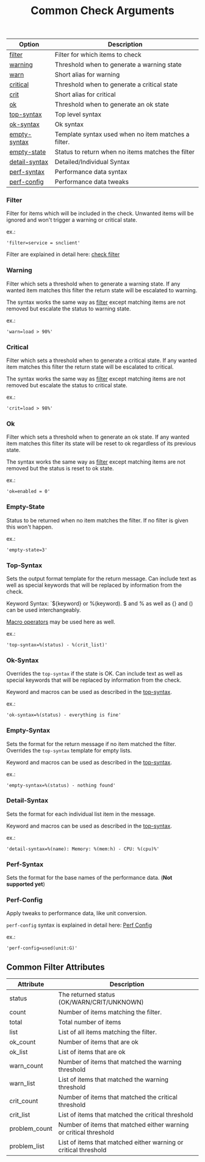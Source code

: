 ﻿---
title: Common Check Arguments
---

| Option                          | Description |
| ------------------------------- | ----------- |
| [filter](#filter)               | Filter for which items to check
| [warning](#warning)             | Threshold when to generate a warning state
| [warn](#warning)                | Short alias for warning
| [critical](#critical)           | Threshold when to generate a critical state
| [crit](#critical)               | Short alias for critical
| [ok](#ok)                       | Threshold when to generate an ok state
| [top-syntax](#top-syntax)       | Top level syntax
| [ok-syntax](#ok-syntax)         | Ok syntax
| [empty-syntax](#empty-syntax)   | Template syntax used when no item matches a filter.
| [empty-state](#empty-state)     | Status to return when no items matches the filter
| [detail-syntax](#detail-syntax) | Detailed/Individual Syntax
| [perf-syntax](#perf-syntax)     | Performance data syntax
| [perf-config](#perf-config)     | Performance data tweaks

### Filter

Filter for items which will be included in the check. Unwanted items will be ignored
and won't trigger a warning or critical state.

ex.:

    'filter=service = snclient'

Filter are explained in detail here: [check filter](../filter/)

### Warning

Filter which sets a threshold when to generate a warning state. If any wanted item
matches this filter the return state will be escalated to warning.

The syntax works the same way as [filter](#filter) except matching items are not
removed but escalate the status to warning state.

ex.:

    'warn=load > 90%'

### Critical

Filter which sets a threshold when to generate a critical state. If any wanted item
matches this filter the return state will be escalated to critical.

The syntax works the same way as [filter](#filter) except matching items are not
removed but escalate the status to critical state.

ex.:

    'crit=load > 98%'

### Ok

Filter which sets a threshold when to generate an ok state. If any wanted item
matches this filter its state will be reset to ok regardless of its previous state.

The syntax works the same way as [filter](#filter) except matching items are not
removed but the status is reset to ok state.

ex.:

    'ok=enabled = 0'

### Empty-State

Status to be returned when no item matches the filter. If no filter is given this won't happen.

ex.:

    'empty-state=3'

### Top-Syntax

Sets the output format template for the return message. Can include text as well
as special keywords that will be replaced by information from the check.

Keyword Syntax: ´\${keyword} or %(keyword). $ and % as well as {} and () can be used interchangeably.

[Macro operators](../../configuration/#macro-operators) may be used here as well.

ex.:

    'top-syntax=%(status) - %(crit_list)'

### Ok-Syntax

Overrides the `top-syntax` if the state is OK. Can include text as well as special
keywords that will be replaced by information from the check.

Keyword and macros can be used as described in the [top-syntax](#top-syntax).

ex.:

    'ok-syntax=%(status) - everything is fine'

### Empty-Syntax

Sets the format for the return message if no item matched the filter. Overrides the
`top-syntax` template for empty lists.

Keyword and macros can be used as described in the [top-syntax](#top-syntax).

ex.:

    'empty-syntax=%(status) - nothing found'

### Detail-Syntax

Sets the format for each individual list item in the message.

Keyword and macros can be used as described in the [top-syntax](#top-syntax).

ex.:

    'detail-syntax=%(name): Memory: %(mem:h) - CPU: %(cpu)%'

### Perf-Syntax

Sets the format for the base names of the performance data. (**Not supported yet**)

### Perf-Config

Apply tweaks to performance data, like unit conversion.

`perf-config` syntax is explained in detail here: [Perf Config](../perfconfig/)

ex.:

    'perf-config=used(unit:G)'

## Common Filter Attributes

| Attribute     | Description |
| ------------- | ----------- |
| status        | The returned status (OK/WARN/CRIT/UNKNOWN)
| count         | Number of items matching the filter.
| total         | Total number of items
| list          | List of all items matching the filter.
| ok_count      | Number of items that are ok
| ok_list       | List of items that are ok
| warn_count    | Number of items that matched the warning threshold
| warn_list     | List of items that matched the warning threshold
| crit_count    | Number of items that matched the critical threshold
| crit_list     | List of items that matched the critical threshold
| problem_count | Number of items that matched either warning or critical threshold
| problem_list  | List of items that matched either warning or critical threshold
